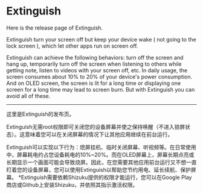 # Extinguish

Here is the release page of Extinguish.

Extinguish turn your screen off but keep your device wake ( not going to the lock screen ), which let other apps run on screen off. 

Extinguish can achieve the following behaviors: turn off the screen and hang up, temporarily turn off the screen when listening to others while getting note, listen to videos with your screen off, etc. In daily usage, the screen consumes about 10% to 20% of your device's power consumption. And on OLED screen, the screen is lit for a long time or displaying one screen for a long time may lead to screen burn. But with Extinguish you can avoid all of these.

---
这里是Extinguish的发布页。

Extinguish无需root权限即可关闭您的设备屏幕并使之保持唤醒（不进入锁屏状态）。这意味着您可以在关闭屏幕的情况下让其他应用继续在前台运行。

Extinguish可以实现以下行为：熄屏挂机、临时关闭屏幕、听视频等。在日常使用中，屏幕耗电约占您设备耗电的10%~20%。而在OLED屏幕上，屏幕长期点亮或长期显示一个画面可能会导致烧屏。因此，在您需要其他应用前台运行又不想一直盯着您的设备屏幕，您可以使用Extinguish以帮助您节约用电、延长续航、保护屏幕。
*Extinguish需要依赖Shizuku提供的权限才能运行，您可以在Google Play 商店或Github上安装Shizuku，并依照其指示激活权限。
